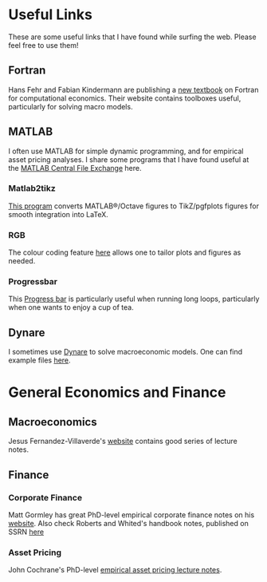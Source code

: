# Useful Links

These are some useful links that I have found while surfing the web. Please feel free to use them!

## Fortran

Hans Fehr and Fabian Kindermann are publishing a [new textbook](https://www.ce-fortran.com/) on Fortran for computational economics. Their website contains toolboxes useful, particularly for solving macro models.

## MATLAB

I often use MATLAB for simple dynamic programming, and for empirical asset pricing analyses. I share some programs that I have found useful at the [MATLAB Central File Exchange](https://www.mathworks.com/matlabcentral/fileexchange/) here.

### Matlab2tikz

[This program](https://www.mathworks.com/matlabcentral/fileexchange/22022-matlab2tikz-matlab2tikz) converts MATLAB®/Octave figures to TikZ/pgfplots figures for smooth integration into LaTeX.

### RGB

The colour coding feature [here](https://www.mathworks.com/matlabcentral/fileexchange/46872-intuitive-rgb-color-values-from-xkcd) allows one to tailor plots and figures as needed.

### Progressbar

This [Progress bar](https://www.mathworks.com/matlabcentral/fileexchange/6922-progressbar) is particularly useful when running long loops, particularly when one wants to enjoy a cup of tea.

## Dynare

I sometimes use [Dynare](http://www.dynare.org/) to solve macroeconomic models. One can find example files [here](http://www.dynare.org/documentation-and-support/examples).


# General Economics and Finance

## Macroeconomics

Jesus Fernandez-Villaverde's [website](http://economics.sas.upenn.edu/~jesusfv/teaching.html) contains good series of lecture notes.

## Finance

### Corporate Finance

Matt Gormley has great PhD-level empirical corporate finance notes on his [website](http://www.gormley.info/phd-notes.html). Also check Roberts and Whited's handbook notes, published on SSRN [here](https://papers.ssrn.com/sol3/papers.cfm?abstract_id=1748604)

### Asset Pricing

John Cochrane's PhD-level [empirical asset pricing lecture notes](http://faculty.chicagobooth.edu/john.cochrane/teaching/Empirical_Asset_Pricing/#Documents).